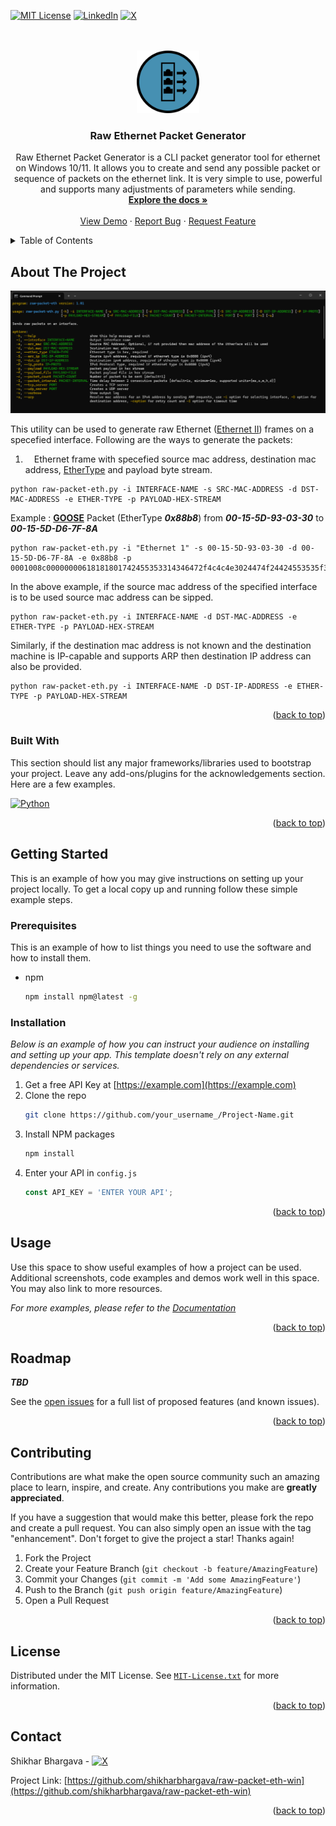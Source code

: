 <a id="readme-top"></a>

[![MIT License][license-shield]][license-url]
[![LinkedIn][linkedin-shield]][linkedin-url]
[![X][x-follow-shield]][x-follow-url]
<br />
<br />
<br />
<div align="center">
  <a href="https://github.com/shikharbhargava/raw-packet-eth-win">
    <img src="images/logo.svg" alt="Logo" width="100" height="100">
  </a>
  <h3 align="center">Raw Ethernet Packet Generator</h3>

  <p align="center">
    Raw Ethernet Packet Generator is a CLI packet generator tool for ethernet on Windows 10/11. It allows you to create and send any possible packet or sequence of packets on the ethernet link. It is very simple to use, powerful and supports many adjustments of parameters while sending. 
    <br />
    <a href="https://github.com/shikharbhargava/raw-packet-eth-win"><strong>Explore the docs »</strong></a>
    <br />
    <br />
    <a href="https://github.com/shikharbhargava/raw-packet-eth-win">View Demo</a>
    ·
    <a href="https://github.com/shikharbhargava/raw-packet-eth-win/issues/new?labels=bug&template=bug-report---.md">Report Bug</a>
    ·
    <a href="https://github.com/shikharbhargava/raw-packet-eth-win/issues/new?labels=enhancement&template=feature-request---.md">Request Feature</a>
  </p>
</div>



<!-- TABLE OF CONTENTS -->
<details>
  <summary>Table of Contents</summary>
  <ol>
    <li>
      <a href="#about-the-project">About The Project</a>
      <ul>
        <li><a href="#built-with">Built With</a></li>
      </ul>
    </li>
    <li>
      <a href="#getting-started">Getting Started</a>
      <ul>
        <li><a href="#prerequisites">Prerequisites</a></li>
        <li><a href="#installation">Installation</a></li>
      </ul>
    </li>
    <li><a href="#usage">Usage</a></li>
    <li><a href="#roadmap">Roadmap</a></li>
    <li><a href="#contributing">Contributing</a></li>
    <li><a href="#license">License</a></li>
    <li><a href="#contact">Contact</a></li>
    <li><a href="#acknowledgments">Acknowledgments</a></li>
  </ol>
</details>



<!-- ABOUT THE PROJECT -->
## About The Project

[![Raw Ethernet Packet Generator Screen Shot][product-screenshot]](images/screenshot.png)

This utility can be used to generate raw Ethernet ([Ethernet II](https://en.wikipedia.org/wiki/Ethernet_frame#Ethernet_II)) frames on a specefied interface. Following are the ways to generate the packets:

1. &emsp;Ethernet frame with specefied source mac address, destination mac address, [EtherType](https://en.wikipedia.org/wiki/EtherType) and payload byte stream.
```ssh
python raw-packet-eth.py -i INTERFACE-NAME -s SRC-MAC-ADDRESS -d DST-MAC-ADDRESS -e ETHER-TYPE -p PAYLOAD-HEX-STREAM
```
Example : [**GOOSE**](https://en.wikipedia.org/wiki/GOOSE) Packet (EtherType ***0x88b8***) from ***00-15-5D-93-03-30*** to ***00-15-5D-D6-7F-8A***
```ssh
python raw-packet-eth.py -i "Ethernet 1" -s 00-15-5D-93-03-30 -d 00-15-5D-D6-7F-8A -e 0x88b8 -p 0001008c00000000618181801742455353314346472f4c4c4e3024474f24424553535f31810207d0821e42455353314346472f4c4c4e3024424553535f6d6561737572656d656e748306424553535f31840863dc512ca51e64c485030297188601008701008801018901008a0103ab1c870680f901fbd71e870882ffffe801000000870882ffffe801000000
```
In the above example, if the source mac address of the specified interface is to be used source mac address can be sipped.
```ssh
python raw-packet-eth.py -i INTERFACE-NAME -d DST-MAC-ADDRESS -e ETHER-TYPE -p PAYLOAD-HEX-STREAM
```
Similarly, if the destination mac address is not known and the destination machine is IP-capable and supports ARP then destination IP address can also be provided.
```ssh
python raw-packet-eth.py -i INTERFACE-NAME -D DST-IP-ADDRESS -e ETHER-TYPE -p PAYLOAD-HEX-STREAM
```


<p align="right">(<a href="#readme-top">back to top</a>)</p>



### Built With

This section should list any major frameworks/libraries used to bootstrap your project. Leave any add-ons/plugins for the acknowledgements section. Here are a few examples.

[![Python][Python]][Python-url]

<p align="right">(<a href="#readme-top">back to top</a>)</p>



<!-- GETTING STARTED -->
## Getting Started

This is an example of how you may give instructions on setting up your project locally.
To get a local copy up and running follow these simple example steps.

### Prerequisites

This is an example of how to list things you need to use the software and how to install them.
* npm
  ```sh
  npm install npm@latest -g
  ```

### Installation

_Below is an example of how you can instruct your audience on installing and setting up your app. This template doesn't rely on any external dependencies or services._

1. Get a free API Key at [https://example.com](https://example.com)
2. Clone the repo
   ```sh
   git clone https://github.com/your_username_/Project-Name.git
   ```
3. Install NPM packages
   ```sh
   npm install
   ```
4. Enter your API in `config.js`
   ```js
   const API_KEY = 'ENTER YOUR API';
   ```

<p align="right">(<a href="#readme-top">back to top</a>)</p>



<!-- USAGE EXAMPLES -->
## Usage

Use this space to show useful examples of how a project can be used. Additional screenshots, code examples and demos work well in this space. You may also link to more resources.

_For more examples, please refer to the [Documentation](/documentation/index.html)_

<p align="right">(<a href="#readme-top">back to top</a>)</p>



<!-- ROADMAP -->
## Roadmap

***TBD***

See the [open issues](https://github.com/shikharbhargava/raw-packet-eth-win/issues) for a full list of proposed features (and known issues).

<p align="right">(<a href="#readme-top">back to top</a>)</p>



<!-- CONTRIBUTING -->
## Contributing

Contributions are what make the open source community such an amazing place to learn, inspire, and create. Any contributions you make are **greatly appreciated**.

If you have a suggestion that would make this better, please fork the repo and create a pull request. You can also simply open an issue with the tag "enhancement".
Don't forget to give the project a star! Thanks again!

1. Fork the Project
2. Create your Feature Branch (`git checkout -b feature/AmazingFeature`)
3. Commit your Changes (`git commit -m 'Add some AmazingFeature'`)
4. Push to the Branch (`git push origin feature/AmazingFeature`)
5. Open a Pull Request

<p align="right">(<a href="#readme-top">back to top</a>)</p>



<!-- LICENSE -->
## License

Distributed under the MIT License. See [`MIT-License.txt`](MIT-License.txt) for more information.

<p align="right">(<a href="#readme-top">back to top</a>)</p>



<!-- CONTACT -->
## Contact

Shikhar Bhargava - [![X][x-tweet-shield]][x-tweet-url]

Project Link: [https://github.com/shikharbhargava/raw-packet-eth-win](https://github.com/shikharbhargava/raw-packet-eth-win)

<p align="right">(<a href="#readme-top">back to top</a>)</p>


<!-- MARKDOWN LINKS & IMAGES -->
<!-- https://www.markdownguide.org/basic-syntax/#reference-style-links -->
[contributors-shield]: https://img.shields.io/github/contributors/shikharbhargava/Best-README-Template.svg?style=for-the-badge
[contributors-url]: https://github.com/shikharbhargava/raw-packet-eth-win/graphs/contributors
[forks-shield]: https://img.shields.io/github/forks/shikharbhargava/Best-README-Template.svg?style=for-the-badge
[forks-url]: https://github.com/shikharbhargava/raw-packet-eth-win/network/members
[stars-shield]: https://img.shields.io/github/stars/shikharbhargava/Best-README-Template.svg?style=for-the-badge
[stars-url]: https://github.com/shikharbhargava/raw-packet-eth-win/stargazers
[issues-shield]: https://img.shields.io/github/issues/shikharbhargava/Best-README-Template.svg?style=for-the-badge
[issues-url]: https://github.com/shikharbhargava/raw-packet-eth-win/issues
[license-shield]: https://img.shields.io/github/license/shikharbhargava/raw-packet-eth-win?style=for-the-badge
[license-url]: MIT-License.txt
[linkedin-shield]: https://img.shields.io/badge/LinkedIn-0077B5?style=for-the-badge&logo=linkedin&logoColor=white
[linkedin-url]: https://linkedin.com/in/shikharbhargava
[x-follow-shield]: https://img.shields.io/twitter/follow/shikharbhargava?style=for-the-badge
[x-follow-url]: https://x.com/intent/follow?screen_name=shikharbhargava
[x-tweet-shield]: https://img.shields.io/twitter/url?url=https%3A%2F%2Fx.com%2Fshikharbhargava&style=social&label=TWEET%20%40shikharbhargava
[x-tweet-url]: https://x.com/intent/post?text=Wow%3A&url=https%3A%2F%2Fx.com%2Fshikharbhargava
[product-screenshot]: images/screenshot.png
[Next.js]: https://img.shields.io/badge/next.js-000000?style=for-the-badge&logo=nextdotjs&logoColor=white
[Next-url]: https://nextjs.org/
[React.js]: https://img.shields.io/badge/React-20232A?style=for-the-badge&logo=react&logoColor=61DAFB
[React-url]: https://reactjs.org/
[Vue.js]: https://img.shields.io/badge/Vue.js-35495E?style=for-the-badge&logo=vuedotjs&logoColor=4FC08D
[Vue-url]: https://vuejs.org/
[Angular.io]: https://img.shields.io/badge/Angular-DD0031?style=for-the-badge&logo=angular&logoColor=white
[Angular-url]: https://angular.io/
[Svelte.dev]: https://img.shields.io/badge/Svelte-4A4A55?style=for-the-badge&logo=svelte&logoColor=FF3E00
[Svelte-url]: https://svelte.dev/
[Laravel.com]: https://img.shields.io/badge/Laravel-FF2D20?style=for-the-badge&logo=laravel&logoColor=white
[Laravel-url]: https://laravel.com
[Bootstrap.com]: https://img.shields.io/badge/Bootstrap-563D7C?style=for-the-badge&logo=bootstrap&logoColor=white
[Bootstrap-url]: https://getbootstrap.com
[JQuery.com]: https://img.shields.io/badge/jQuery-0769AD?style=for-the-badge&logo=jquery&logoColor=white
[JQuery-url]: https://jquery.com 
[Python]: https://img.shields.io/badge/python-3670A0?style=for-the-badge&logo=python&logoColor=ffdd54
[Python-url]: https://www.python.org/